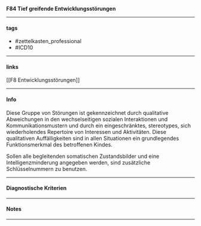 __F84 Tief greifende Entwicklungsstörungen__

___________________________________________
#### tags

- #zettelkasten_professional
- #ICD10 
___________________________________________
#### links

[[F8 Entwicklungsstörungen]]

___________________________________________
#### Info
Diese Gruppe von Störungen ist gekennzeichnet durch qualitative Abweichungen in den wechselseitigen sozialen Interaktionen und Kommunikationsmustern und durch ein eingeschränktes, stereotypes, sich wiederholendes Repertoire von Interessen und Aktivitäten. Diese qualitativen Auffälligkeiten sind in allen Situationen ein grundlegendes Funktionsmerkmal des betroffenen Kindes.

  
Sollen alle begleitenden somatischen Zustandsbilder und eine Intelligenzminderung angegeben werden, sind zusätzliche Schlüsselnummern zu benutzen.
___________________________________________
#### Diagnostische Kriterien

___________________________________________
#### Notes

___________________________________________

